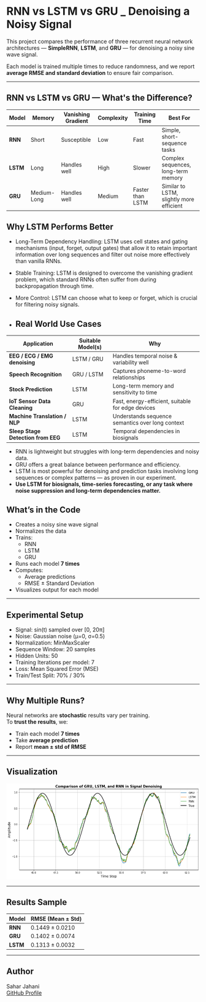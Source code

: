 # RNN vs LSTM vs GRU _ Denoising a Noisy Signal

This project compares the performance of three recurrent neural network architectures — **SimpleRNN**, **LSTM**, and **GRU** — for denoising a noisy sine wave signal.

Each model is trained multiple times to reduce randomness, and we report **average RMSE and standard deviation** to ensure fair comparison.

---
## RNN vs LSTM vs GRU — What's the Difference?
| Model    | Memory      | Vanishing Gradient | Complexity | Training Time    | Best For                                 |
| -------- | ----------- | ------------------ | ---------- | ---------------- | ---------------------------------------- |
| **RNN**  | Short       |  Susceptible      | Low        | Fast             | Simple, short-sequence tasks             |
| **LSTM** | Long        |  Handles well     | High       | Slower           | Complex sequences, long-term memory      |
| **GRU**  | Medium-Long |  Handles well     | Medium     | Faster than LSTM | Similar to LSTM, slightly more efficient |

## Why LSTM Performs Better

- Long-Term Dependency Handling: LSTM uses cell states and gating mechanisms (input, forget, output gates) that allow it to retain important information over long sequences and filter out noise more effectively than vanilla RNNs.
- Stable Training: LSTM is designed to overcome the vanishing gradient problem, which standard RNNs often suffer from during backpropagation through time.
- More Control: LSTM can choose what to keep or forget, which is crucial for filtering noisy signals.

- ## Real World Use Cases
| Application                        | Suitable Model(s) | Why                                               |
| ---------------------------------- | ----------------- | ------------------------------------------------- |
| **EEG / ECG / EMG denoising**      | LSTM / GRU        | Handles temporal noise & variability well         |
| **Speech Recognition**             | GRU / LSTM        | Captures phoneme-to-word relationships            |
| **Stock Prediction**               | LSTM              | Long-term memory and sensitivity to time          |
| **IoT Sensor Data Cleaning**       | GRU               | Fast, energy-efficient, suitable for edge devices |
| **Machine Translation / NLP**      | LSTM              | Understands sequence semantics over long context  |
| **Sleep Stage Detection from EEG** | LSTM              | Temporal dependencies in biosignals               |


- RNN is lightweight but struggles with long-term dependencies and noisy data.
- GRU offers a great balance between performance and efficiency.
- LSTM is most powerful for denoising and prediction tasks involving long sequences or complex patterns — as proven in our experiment.
- **Use LSTM for biosignals, time-series forecasting, or any task where noise suppression and long-term dependencies matter.**

## What’s in the Code

- Creates a noisy sine wave signal
- Normalizes the data
- Trains:
  - RNN
  - LSTM
  - GRU
- Runs each model **7 times**
- Computes:
  - Average predictions
  - RMSE ± Standard Deviation
- Visualizes output for each model

---

## Experimental Setup

- Signal: sin(t) sampled over [0, 20π]
- Noise: Gaussian noise (μ=0, σ=0.5)
- Normalization: MinMaxScaler
- Sequence Window: 20 samples
- Hidden Units: 50
- Training Iterations per model: 7
- Loss: Mean Squared Error (MSE)
- Train/Test Split: 70% / 30%

---

## Why Multiple Runs?

Neural networks are **stochastic** results vary per training.  
To **trust the results**, we:
- Train each model **7 times**
- Take **average prediction**
- Report **mean ± std of RMSE**

---

## Visualization

![GRU_LSTM_RNN_Denoising_Comparison.png](GRU_LSTM_RNN_Denoising_Comparison.png)

---

## Results Sample
| Model    | RMSE (Mean ± Std) |
| -------- | ----------------- |
| **RNN**  | 0.1449 ± 0.0210   |
| **GRU**  | 0.1402 ± 0.0074   |
| **LSTM** | 0.1313 ± 0.0032   |

---

## Author

Sahar Jahani  
[GitHub Profile](https://github.com/Jahani-dev)
